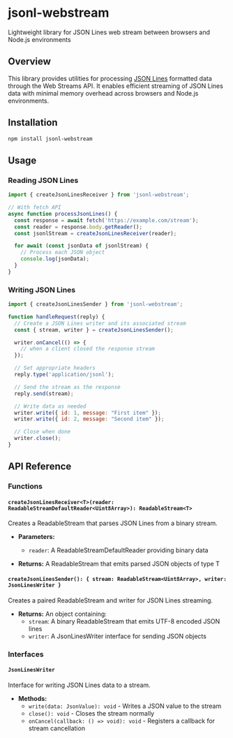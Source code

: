 # jsonl-webstream

Lightweight library for JSON Lines web stream between browsers and Node.js environments

## Overview

This library provides utilities for processing [JSON Lines](https://jsonlines.org/) formatted data through the Web Streams API.
It enables efficient streaming of JSON Lines data with minimal memory overhead across browsers and Node.js environments.

## Installation

```bash
npm install jsonl-webstream
```

## Usage

### Reading JSON Lines

```js
import { createJsonLinesReceiver } from 'jsonl-webstream';

// With fetch API
async function processJsonLines() {
  const response = await fetch('https://example.com/stream');
  const reader = response.body.getReader();
  const jsonlStream = createJsonLinesReceiver(reader);

  for await (const jsonData of jsonlStream) {
    // Process each JSON object
    console.log(jsonData);
  }
}
```

### Writing JSON Lines

```js
import { createJsonLinesSender } from 'jsonl-webstream';

function handleRequest(reply) {
  // Create a JSON Lines writer and its associated stream
  const { stream, writer } = createJsonLinesSender();

  writer.onCancel(() => {
    // when a client closed the response stream
  });

  // Set appropriate headers
  reply.type('application/jsonl');

  // Send the stream as the response
  reply.send(stream);

  // Write data as needed
  writer.write({ id: 1, message: "First item" });
  writer.write({ id: 2, message: "Second item" });

  // Close when done
  writer.close();
}
```

## API Reference

### Functions

#### `createJsonLinesReceiver<T>(reader: ReadableStreamDefaultReader<Uint8Array>): ReadableStream<T>`

Creates a ReadableStream that parses JSON Lines from a binary stream.

- **Parameters:**
  - `reader`: A ReadableStreamDefaultReader providing binary data
  
- **Returns:** A ReadableStream that emits parsed JSON objects of type T

#### `createJsonLinesSender(): { stream: ReadableStream<Uint8Array>, writer: JsonLinesWriter }`

Creates a paired ReadableStream and writer for JSON Lines streaming.

- **Returns:** An object containing:
  - `stream`: A binary ReadableStream that emits UTF-8 encoded JSON lines
  - `writer`: A JsonLinesWriter interface for sending JSON objects

### Interfaces

#### `JsonLinesWriter`

Interface for writing JSON Lines data to a stream.

- **Methods:**
  - `write(data: JsonValue): void` - Writes a JSON value to the stream
  - `close(): void` - Closes the stream normally
  - `onCancel(callback: () => void): void` - Registers a callback for stream cancellation
